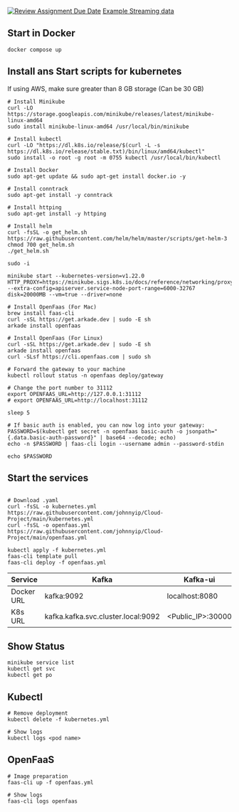 [![Review Assignment Due Date](https://classroom.github.com/assets/deadline-readme-button-24ddc0f5d75046c5622901739e7c5dd533143b0c8e959d652212380cedb1ea36.svg)](https://classroom.github.com/a/Ha6DivV4)
[Example Streaming data](https://data.gov.hk/tc-data/dataset/hk-hko-rss-smart-lamppost-weather-data/resource/eae90458-96ef-4b05-9222-b1ee4fff3487)

## Start in Docker

```
docker compose up
```

## Install ans Start scripts for kubernetes
If using AWS, make sure greater than 8 GB storage (Can be 30 GB)

```
# Install Minikube
curl -LO https://storage.googleapis.com/minikube/releases/latest/minikube-linux-amd64
sudo install minikube-linux-amd64 /usr/local/bin/minikube

# Install kubectl
curl -LO "https://dl.k8s.io/release/$(curl -L -s https://dl.k8s.io/release/stable.txt)/bin/linux/amd64/kubectl"
sudo install -o root -g root -m 0755 kubectl /usr/local/bin/kubectl

# Install Docker
sudo apt-get update && sudo apt-get install docker.io -y

# Install conntrack
sudo apt-get install -y conntrack

# Install httping
sudo apt-get install -y httping

# Install helm
curl -fsSL -o get_helm.sh https://raw.githubusercontent.com/helm/helm/master/scripts/get-helm-3
chmod 700 get_helm.sh
./get_helm.sh

sudo -i
```

```
minikube start --kubernetes-version=v1.22.0 HTTP_PROXY=https://minikube.sigs.k8s.io/docs/reference/networking/proxy/ --extra-config=apiserver.service-node-port-range=6000-32767 disk=20000MB --vm=true --driver=none

# Install OpenFaas (For Mac)
brew install faas-cli
curl -sSL https://get.arkade.dev | sudo -E sh
arkade install openfaas

# Install OpenFaas (For Linux)
curl -sSL https://get.arkade.dev | sudo -E sh
arkade install openfaas
curl -SLsf https://cli.openfaas.com | sudo sh
```

```
# Forward the gateway to your machine
kubectl rollout status -n openfaas deploy/gateway

# Change the port number to 31112
export OPENFAAS_URL=http://127.0.0.1:31112
# export OPENFAAS_URL=http://localhost:31112

sleep 5

# If basic auth is enabled, you can now log into your gateway:
PASSWORD=$(kubectl get secret -n openfaas basic-auth -o jsonpath="{.data.basic-auth-password}" | base64 --decode; echo)
echo -n $PASSWORD | faas-cli login --username admin --password-stdin

echo $PASSWORD

```


## Start the services

```

# Download .yaml
curl -fsSL -o kubernetes.yml https://raw.githubusercontent.com/johnnyip/Cloud-Project/main/kubernetes.yml
curl -fsSL -o openfaas.yml https://raw.githubusercontent.com/johnnyip/Cloud-Project/main/openfaas.yml

kubectl apply -f kubernetes.yml
faas-cli template pull
faas-cli deploy -f openfaas.yml
```


| Service    | Kafka                              | Kafka-ui        | mongo-ui        |
| ---------- | ---------------------------------- | --------------- | --------------- |
| Docker URL | kafka:9092                         | localhost:8080  | localhost:8081  |
| K8s URL    | kafka.kafka.svc.cluster.local:9092 | <Public_IP>:30000 | <Public_IP>:30001 |


## Show Status
```
minikube service list
kubectl get svc
kubectl get po
```

## Kubectl
```
# Remove deployment
kubectl delete -f kubernetes.yml

# Show logs
kubectl logs <pod name>
```

## OpenFaaS 
```
# Image preparation
faas-cli up -f openfaas.yml

# Show logs
faas-cli logs openfaas
```